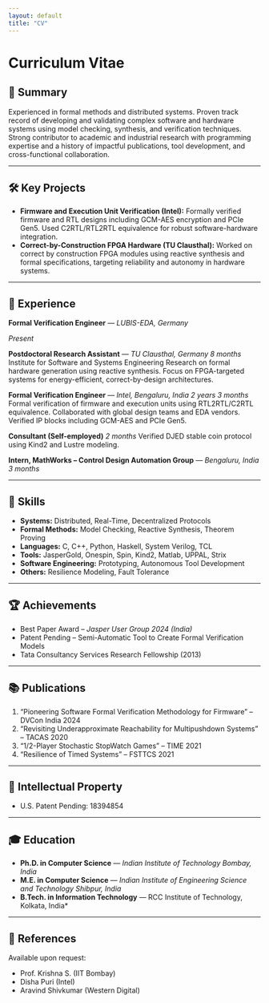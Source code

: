 ```yaml
---
layout: default
title: "CV"
---
```

# Curriculum Vitae

## 👤 Summary

Experienced in formal methods and distributed systems. Proven track record of developing and validating complex software and hardware systems using model checking, synthesis, and verification techniques. Strong contributor to academic and industrial research with programming expertise and a history of impactful publications, tool development, and cross-functional collaboration.

---

## 🛠 Key Projects

- **Firmware and Execution Unit Verification (Intel):** Formally verified firmware and RTL designs including GCM-AES encryption and PCIe Gen5. Used C2RTL/RTL2RTL equivalence for robust software-hardware integration.
- **Correct-by-Construction FPGA Hardware (TU Clausthal):** Worked on correct by construction FPGA modules using reactive synthesis and formal specifications, targeting reliability and autonomy in hardware systems.

---

## 💼 Experience

**Formal Verification Engineer** — *LUBIS-EDA, Germany*

*Present*

**Postdoctoral Research Assistant** — *TU Clausthal, Germany*
*8 months*
Institute for Software and Systems Engineering
Research on formal hardware generation using reactive synthesis. Focus on FPGA-targeted systems for energy-efficient, correct-by-design architectures.

**Formal Verification Engineer** — *Intel, Bengaluru, India*
*2 years 3 months*
Formal verification of firmware and execution units using RTL2RTL/C2RTL equivalence. Collaborated with global design teams and EDA vendors. Verified IP blocks including GCM-AES and PCIe Gen5.

**Consultant (Self-employed)**
*2 months*
Verified DJED stable coin protocol using Kind2 and Lustre modeling.

**Intern, MathWorks – Control Design Automation Group** — *Bengaluru, India*
*3 months*

---

## 🧠 Skills

- **Systems:** Distributed, Real-Time, Decentralized Protocols
- **Formal Methods:** Model Checking, Reactive Synthesis, Theorem Proving
- **Languages:** C, C++, Python, Haskell, System Verilog, TCL
- **Tools:** JasperGold, Onespin, Spin, Kind2, Matlab, UPPAL, Strix
- **Software Engineering:** Prototyping, Autonomous Tool Development
- **Others:** Resilience Modeling, Fault Tolerance

---

## 🏆 Achievements

- Best Paper Award – *Jasper User Group 2024 (India)*
- Patent Pending – Semi-Automatic Tool to Create Formal Verification Models
- Tata Consultancy Services Research Fellowship (2013)

---

## 📚 Publications

1. “Pioneering Software Formal Verification Methodology for Firmware” – DVCon India 2024
2. “Revisiting Underapproximate Reachability for Multipushdown Systems” – TACAS 2020
3. “1/2-Player Stochastic StopWatch Games” – TIME 2021
4. “Resilience of Timed Systems” – FSTTCS 2021

---

## 📘 Intellectual Property

- U.S. Patent Pending: 18394854

---

## 🎓 Education

* **Ph.D. in Computer Science** — *Indian Institute of Technology Bombay, India*
* **M.E. in Computer Science** — *Indian Institute of Engineering Science and Technology Shibpur, India*
* **B.Tech. in Information Technology** — RCC Institute of Technology, Kolkata, India*

---

## 🧾 References

Available upon request:

- Prof. Krishna S. (IIT Bombay)
- Disha Puri (Intel)
- Aravind Shivkumar (Western Digital)

